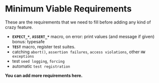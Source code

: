 # Minimum Viable Requirements

These are the requirements that we need to fill before adding any kind of crazy feature.

- **`EXPECT_*`**, **`ASSERT_*`** macro, on error: print values (and message if given)
  bonus: typesafe
- **`TEST`** macro, register test suites.
- catching `abort()`, `assertion failures`, `access violations`, other `HW exceptions`
- test `seed logging`, `forcing`
- automatic `test registration`

**You can add more requirements here.**
